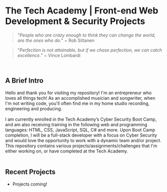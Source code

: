 # The Tech Academy | Front-end Web Development & Security Projects

>"*People who are crazy enough to think they can change the world, are the ones who do.*"  ~ Rob Siltanen

>"*Perfection is not attainable, but if we chase perfection, we can catch excellence.*"  ~ Vince Lombardi
<br>

## A Brief Intro

Hello and thank you for visiting my repository! I'm an entrepreneur who loves all things tech! As an accomplished musician and songwriter, when I'm not writing code, you'll often find me in my home studio recording, engineering and producing.
<br>
<br>
I am currently enrolled in the Tech Academy’s Cyber Security Boot Camp, and am also receiving training in the following web and programming languages: HTML, CSS, JavaScript, SQL, C# and more. Upon Boot Camp completion, I will be a full-stack developer with a focus on Cyber Security and would love the opportunity to work with a dynamic team and/or project. This repository contains various projects/assignments/challenges that I'm either working on, or have completed at the Tech Academy.
<br>
<br>

## Recent Projects


* Projects coming!
